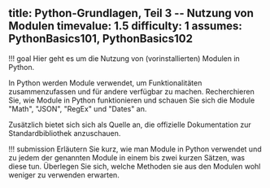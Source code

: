 title: Python-Grundlagen, Teil 3 -- Nutzung von Modulen
timevalue: 1.5
difficulty: 1
assumes: PythonBasics101, PythonBasics102
---
!!! goal
    Hier geht es um die Nutzung von (vorinstallierten) Modulen in Python.  

In Python werden Module verwendet, um Funktionalitäten zusammenzufassen und für andere
verfügbar zu machen. Recherchieren Sie, wie Module in Python funktionieren und schauen
Sie sich die Module "Math", "JSON", "RegEx" und "Dates" an.

Zusätzlich bietet sich sich als Quelle an, die offizielle Dokumentation zur Standardbibliothek
anzuschauen.


!!! submission
    Erläutern Sie kurz, wie man Module in Python verwendet und zu jedem der genannten
    Module in einem bis zwei kurzen Sätzen, was diese tun. Überlegen Sie sich, welche
    Methoden sie aus den Modulen wohl weniger zu verwenden erwarten.
